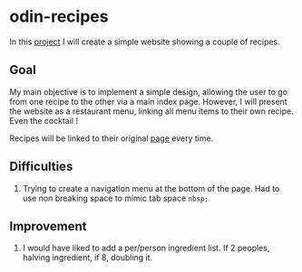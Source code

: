 # odin-recipes

In this [project](https://www.theodinproject.com/lessons/foundations-recipes) I will create a simple website showing a couple of recipes. 

## Goal
My main objective is to implement a simple design, allowing the user to go from one recipe to the other via a main index page.
However, I will present the website as a restaurant menu, linking all menu items to their own recipe. Even the cocktail !

Recipes will be linked to their original [page](https://www.allrecipes.com/) every time.

## Difficulties
1. Trying to create a navigation menu at the bottom of the page. Had to use non breaking space to mimic tab space `nbsp;`

## Improvement
1. I would have liked to add a per/person ingredient list. If 2 peoples, halving ingredient, if 8, doubling it.